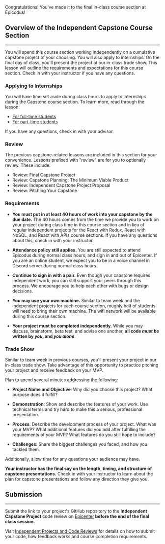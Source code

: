 Congratulations! You've made it to the final in-class course section at Epicodus! 

## Overview of the Independent Capstone Course Section
---

You will spend this course section working independently on a cumulative capstone project of your choosing. You will also apply to internships.  On the final day of class, you'll present the project at our in-class trade show. 
This lesson will outline the requirements and expectations for this course section. Check in with your instructor if you have any questions.
 
### Applying to Internships

You will have time set aside during class hours to apply to internships during the Capstone course section. To learn more, read through the lesson:

* [For full-time students](https://www.learnhowtoprogram.com/react/independent-capstone/career-services-day) 
* [For part-time students](https://www.learnhowtoprogram.com/react-part-time/independent-capstone-part-2/career-services-day)

If you have any questions, check in with your advisor.

### Review

The previous capstone-related lessons are included in this section for your convenience. Lessons prefixed with "review" are for you to optionally review. These include:

* Review: Final Capstone Project
* Review: Capstone Planning: The Minimum Viable Product
* Review: Independent Capstone Project Proposal
* Review: Pitching Your Capstone

### Requirements

* **You must put in at least 40 hours of work into your capstone by the due date.** The 40 hours comes from the time we provide you to work on your project during class time in this course section and in lieu of regular independent projects for the React with Redux, React with NoSQL, and React with APIs course sections. If you have any questions about this, check in with your instructor.

* **Attendance policy still applies.** You are still expected to attend Epicodus during normal class hours, and sign in and out of Epicenter. If you are an online student, we expect you to be in a voice channel in Discord server during normal class hours.

* **Continue to sign in with a pair.** Even though your capstone requires independent work, you can still support your peers through this process. We encourage you to help each other with bugs or design decisions. 

* **You may use your own machine.** Similar to team week and the independent projects for each course section, roughly half of  students will need to bring their own machine. The wifi network will be available during this course section. 

* **Your project must be completed independently.** While you may discuss, brainstorm, beta test, and advise one another, **all code _must_ be written by _you_, and _you alone_**. 

### Trade Show

Similar to team week in previous courses, you'll present your project in our in-class trade show. Take advantage of this opportunity to practice pitching your project and receive feedback on your MVP.

Plan to spend several minutes addressing the following:

*  **Project Name and Objective**: Why did you choose this project?  What purpose does it fulfill? 

*  **Demonstration**: Show and describe the features of your work. Use technical terms and try hard to make this a serious, professional presentation.

*  **Process**:  Describe the development process of your project. What was your MVP? What additional features did you add after fulfilling the requirements of your MVP? What features do you still hope to include? 

*  **Challenges**:  Share the biggest challenges you faced, and how you tackled them. 

Additionally, allow time for any questions your audience may have. 

**Your instructor has the final say on the length, timing, and structure of capstone presentations.** Check in with your instructor to learn about the plan for capstone presentations and follow any direction they give you.

## Submission
---

Submit the link to your project's GitHub repository to the **Independent Capstone Project**  code review on [Epicenter](https://epicenter.epicodus.com/) **before the end of the final class session.**

Visit [Independent Projects and Code Reviews](https://www.learnhowtoprogram.com/introduction-to-programming/getting-started-at-epicodus/independent-projects-and-code-reviews) for details on how to submit your code, how feedback works and course completion requirements.


